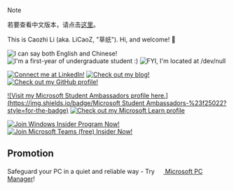 > [!NOTE]
> 
> 若要查看中文版本，请点击[这里](./README.zh-CN.md)。

This is Caozhi Li (aka. LiCaoZ, "草纸"). Hi, and welcome! 👋

![I can say both English and Chinese!](https://img.shields.io/badge/EN/ZH-blue?style=flat-square&label=Language) ![I'm a first-year of undergraduate student :)](https://img.shields.io/badge/Undergraduate_%28Year%201%20of%204%29-purple?style=flat-square&label=Education) ![FYI, I'm located at /dev/null](https://img.shields.io/badge//dev/null-white?style=flat-square&label=Location)

[![Connect me at LinkedIn!](https://img.shields.io/badge/LinkedIn-%230A66C2?style=for-the-badge&logo=linkedin)](https://www.linkedin.com/in/caozhi-li/) [![Check out my blog!](https://img.shields.io/badge/Blog_[Chinese_Only]-gray?style=for-the-badge&logo=wordpress)](https://blog.licaoz.com/) [![Check out my GitHub profile!](https://img.shields.io/badge/GitHub-%23181717?style=for-the-badge&logo=github)](https://github.com/LiCaoZ)

[![Visit my Microsoft Student Ambassadors profile here.](https://img.shields.io/badge/Microsoft Student Ambassadors-%23f25022?style=for-the-badge)](https://mvp.microsoft.com/en-US/studentambassadors/profile/1d57cd2f-1aa6-470d-96c7-3609269bb3c2?wt.mc_id=studentamb_203301) [![Check out my Microsoft Learn profile](https://img.shields.io/badge/Microsoft%20Learn-%2300a4ef?style=for-the-badge)](https://learn.microsoft.com/en-us/users/caozhi-li?wt.mc_id=studentamb_203301)

[![Join Windows Insider Program Now!]( https://img.shields.io/badge/Windows_Insider_Program-%230079d5?style=for-the-badge)](https://www.microsoft.com/en-us/windowsinsider/about-windows-insider-program?referral=R50Y5L71&wt.mc_id=studentamb_203301) [![Join Microsoft Teams (free) Insider Now!](https://img.shields.io/badge/Teams_Insider-%23464EB8?style=for-the-badge)](https://insider.teams.com/?wt.mc_id=studentamb_203301)

## Promotion

Safeguard your PC in a quiet and reliable way - Try [<img src="https://pcmanager.microsoft.com/favicon.ico" width="16px" /> Microsoft PC Manager](https://pcmanager.microsoft.com/en-us/?wt.mc_id=studentamb_203301)!
